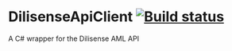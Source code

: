 # DilisenseApiClient [![Build status](https://ci.appveyor.com/api/projects/status/5oj48gx7ha7ygadn?svg=true)](https://ci.appveyor.com/project/Walkman100/DilisenseAPIClient)
A C# wrapper for the Dilisense AML API
